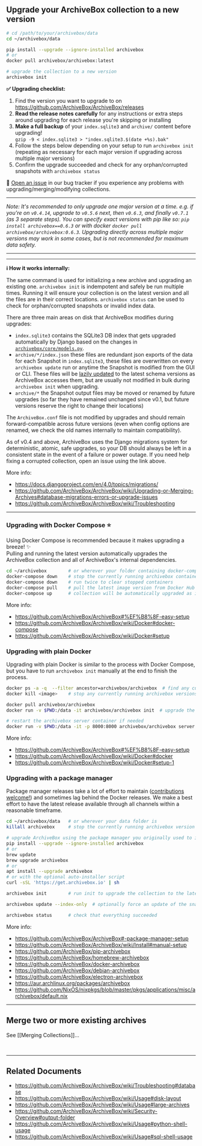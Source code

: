 ## Upgrade your ArchiveBox collection to a new version

```bash
# cd /path/to/your/archivebox/data
cd ~/archivebox/data

pip install --upgrade --ignore-installed archivebox
# or
docker pull archivebox/archivebox:latest

# upgrade the collection to a new version
archivebox init
```


**✅ Upgrading checklist:**

1. Find the version you want to upgrade to on https://github.com/ArchiveBox/ArchiveBox/releases
2. **Read the release notes carefully** for any instructions or extra steps around upgrading for each release you're skipping or installing
3. **Make a full backup** of your `index.sqlite3` and `archive/` content before upgrading!  
`gzip -9 < index.sqlite3 > "index.sqlite3.$(date +%s).bak"`
4. Follow the steps below depending on your setup to run `archivebox init` (repeating as necessary for each major version if upgrading across multiple major versions)
5. Confirm the upgrade succeeded and check for any orphan/corrupted snapshots with `archivebox status`

💬 [Open an issue](https://github.com/ArchiveBox/ArchiveBox/issues/new/choose) in our bug tracker if you experience any problems with upgrading/merging/modifying collections.

---

*Note: It's recommended to only upgrade one major version at a time. e.g. if you're on `v0.4.14`, upgrade to `v0.5.6` next, then `v0.6.3`, and finally `v0.7.1` (as 3 separate steps).
You can specify exact versions with pip like so: `pip install archivebox==0.6.3` or with docker `docker pull archivebox/archivebox:0.6.3`. Upgrading directly across multiple major versions may work in some cases, but is not recommended for maximum data safety.*


---
---

**ℹ️ How it works internally:**

The same command is used for initializing a new archive and upgrading an existing one. `archivebox init` is indempotent and safely be run multiple times. Running it will ensure your collection is on the latest version and all the files are in their correct locations. `archivebox status` can be used to check for orphan/corrupted snapshots or invalid index data.

There are three main areas on disk that ArchiveBox modifies during upgrades:
- `index.sqlite3` contains the SQLite3 DB index that gets upgraded automatically by Django based on the changes in [`archivebox/core/models.py`](https://github.com/ArchiveBox/ArchiveBox/blob/dev/archivebox/core/models.py).
- `archive/*/index.json` these files are redundant json exports of the data for each Snapshot in `index.sqlite3`, these files are overwritten on every `archivebox update` run or anytime the Snapshot is modified from the GUI or CLI. These files will be [lazily updated](https://github.com/ArchiveBox/ArchiveBox/issues/962) to the latest schema versions as ArchiveBox accesses them, but are usually not modified in bulk during `archivebox init` when upgrading.
- `archive/*` the Snapshot output files may be moved or renamed by future upgrades (so far they have remained unchanged since v0.1, but future versions reserve the right to change their locations)

The `ArchiveBox.conf` file is not modified by upgrades and should remain forward-compatible across future versions (even when config options are renamed, we check the old names internally to maintain compatibility).

As of v0.4 and above, ArchiveBox uses the Django migrations system for deterministic, atomic, safe upgrades, so your DB should always be left in a consistent state in the event of a failure or power outage. If you need help fixing a corrupted collection, open an issue using the link above.

More info:
- https://docs.djangoproject.com/en/4.0/topics/migrations/
- https://github.com/ArchiveBox/ArchiveBox/wiki/Upgrading-or-Merging-Archives#database-migrations-errors-or-upgrade-issues
- https://github.com/ArchiveBox/ArchiveBox/wiki/Troubleshooting

---

### Upgrading with Docker Compose ⭐️

Using Docker Compose is recommended because it makes upgrading a breeze! ✨  
Pulling and running the latest version automatically upgrades the ArchiveBox collection and all of ArchiveBox's internal dependencies.

```bash
cd ~/archivebox        # or wherever your folder containing docker-compose.yml is
docker-compose down    # stop the currently running archivebox containers
docker-compose down    # run twice to clear stopped containers
docker-compose pull    # pull the latest image version from Docker Hub
docker-compose up      # collection will be automatically upgraded as it starts
```

More info:
- https://github.com/ArchiveBox/ArchiveBox#%EF%B8%8F-easy-setup
- https://github.com/ArchiveBox/ArchiveBox/wiki/Docker#docker-compose
- https://github.com/ArchiveBox/ArchiveBox/wiki/Docker#setup

### Upgrading with plain Docker

Upgrading with plain Docker is similar to the process with Docker Compose, but you have to run `archivebox init` manually at the end to finish the process.

```bash
docker ps -a -q  --filter ancestor=archivebox/archivebox  # find any currently running archivebox containers
docker kill <image>    # stop any currently running archivebox versions

docker pull archivebox/archivebox
docker run -v $PWD:/data -it archivebox/archivebox init  # upgrade the collection to the latest version

# restart the archivebox server container if needed
docker run -v $PWD:/data -it -p 8000:8000 archivebox/archivebox server 0.0.0.0:8000
```

More info:
- https://github.com/ArchiveBox/ArchiveBox#%EF%B8%8F-easy-setup
- https://github.com/ArchiveBox/ArchiveBox/wiki/Docker#docker
- https://github.com/ArchiveBox/ArchiveBox/wiki/Docker#setup-1

### Upgrading with a package manager

Package manager releases take a lot of effort to maintain ([contributions welcome!](https://github.com/ArchiveBox/ArchiveBox/wiki/Donations)) and sometimes lag behind the Docker releases. We make a best effort to have the latest release available through all channels within a reasonable timeframe.

```bash
cd ~/archivebox/data   # or wherever your data folder is
killall archivebox     # stop the currently running archivebox version

# upgrade ArchiveBox using the package manager you originally used to install it
pip install --upgrade --ignore-installed archivebox
# or
brew update
brew upgrade archivebox
# or
apt install --upgrade archivebox
# or with the optional auto-installer script
curl -sSL 'https://get.archivebox.io' | sh

archivebox init        # run init to upgrade the collection to the latest version

archivebox update --index-only  # optionally force an update of the snapshot index files (normally done lazily, see issue #962 for more info)

archivebox status      # check that everything succeeded
```

More info:
- https://github.com/ArchiveBox/ArchiveBox#-package-manager-setup
- https://github.com/ArchiveBox/ArchiveBox/wiki/Install#manual-setup
- https://github.com/ArchiveBox/pip-archivebox
- https://github.com/ArchiveBox/homebrew-archivebox
- https://github.com/ArchiveBox/docker-archivebox
- https://github.com/ArchiveBox/debian-archivebox
- https://github.com/ArchiveBox/electron-archivebox
- https://aur.archlinux.org/packages/archivebox
- https://github.com/NixOS/nixpkgs/blob/master/pkgs/applications/misc/archivebox/default.nix

---

## Merge two or more existing archives

See [[Merging Collections]]...

<br/>

---

## Related Documents

- https://github.com/ArchiveBox/ArchiveBox/wiki/Troubleshooting#database
- https://github.com/ArchiveBox/ArchiveBox/wiki/Usage#disk-layout
- https://github.com/ArchiveBox/ArchiveBox/wiki/Usage#large-archives
- https://github.com/ArchiveBox/ArchiveBox/wiki/Security-Overview#output-folder
- https://github.com/ArchiveBox/ArchiveBox/wiki/Usage#python-shell-usage
- https://github.com/ArchiveBox/ArchiveBox/wiki/Usage#sql-shell-usage